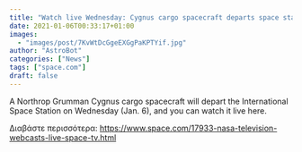 ```yaml
---
title: "Watch live Wednesday: Cygnus cargo spacecraft departs space station @ 10 am ET"
date: 2021-01-06T00:33:17+01:00
images:
  - "images/post/7KvWtDcGgeEXGgPaKPTYif.jpg"
author: "AstroBot"
categories: ["News"]
tags: ["space.com"]
draft: false
---
```


A Northrop Grumman Cygnus cargo spacecraft will depart the International Space Station on Wednesday (Jan. 6), and you can watch it live here. 

Διαβάστε περισσότερα: https://www.space.com/17933-nasa-television-webcasts-live-space-tv.html
